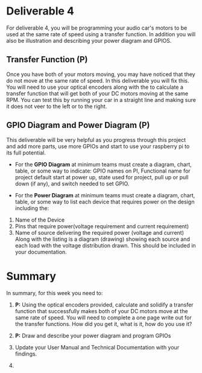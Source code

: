 
# Deliverable 4
For deliverable 4, you will be programming your audio car's motors to be used at the same rate of speed using a transfer function. In addition you will also be illustration and describing your power diagram and GPIOS.

## Transfer Function (P)
Once you have both of your motors moving, you may have noticed that they do not move at the same rate of speed. In this deliverable you will fix this. You will need to use your optical encoders along with the to calculate a transfer function that will get both of your DC motors moving at the same RPM. You can test this by running your car in a straight line and making sure it does not veer to the left or to the right. 

## GPIO Diagram and Power Diagram (P)
This deliverable will be very helpful as you progress through this project and add more parts, use more GPIOs and start to use your raspberry pi to its full potential.

- For the **GPIO Diagram** at minimum teams must create a diagram, chart, table, or some way to indicate: GPIO names on PI, Functional name for project default start at power up, state used for project, pull up or pull down (if any), and switch needed to set GPIO.
 
- For the **Power Diagram** at minimum teams must create a diagram, chart, table, or some way to list each device that requires power on the design including the:
1. Name of the Device
2. Pins that require power(voltage requirement and current requirement)
3. Name of source delivering the required power (voltage and current)
 Along with the listing is a diagram (drawing) showing each source and each load with the voltage distribution drawn. This should be included in your documentation.

# Summary

In summary, for this week you need to:

1. **P:** Using the optical encoders provided, calculate and solidify a transfer function that successfully makes both of your DC motors move at the same rate of speed. You will need to complete a one page write out for the transfer functions. How did you get it, what is it, how do you use it?

2. **P:** Draw and describe your power diagram and program GPIOs

3. Update your User Manual and Technical Documentation with your findings.
4. 
